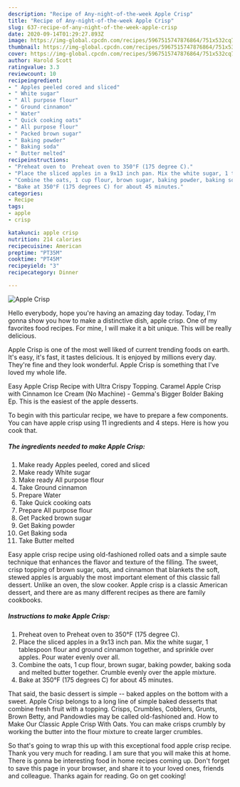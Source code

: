 ```yaml
---
description: "Recipe of Any-night-of-the-week Apple Crisp"
title: "Recipe of Any-night-of-the-week Apple Crisp"
slug: 637-recipe-of-any-night-of-the-week-apple-crisp
date: 2020-09-14T01:29:27.893Z
image: https://img-global.cpcdn.com/recipes/5967515747876864/751x532cq70/apple-crisp-recipe-main-photo.jpg
thumbnail: https://img-global.cpcdn.com/recipes/5967515747876864/751x532cq70/apple-crisp-recipe-main-photo.jpg
cover: https://img-global.cpcdn.com/recipes/5967515747876864/751x532cq70/apple-crisp-recipe-main-photo.jpg
author: Harold Scott
ratingvalue: 3.3
reviewcount: 10
recipeingredient:
- " Apples peeled cored and sliced"
- " White sugar"
- " All purpose flour"
- " Ground cinnamon"
- " Water"
- " Quick cooking oats"
- " All purpose flour"
- " Packed brown sugar"
- " Baking powder"
- " Baking soda"
- " Butter melted"
recipeinstructions:
- "Preheat oven to  Preheat oven to 350°F (175 degree C)."
- "Place the sliced apples in a 9x13 inch pan. Mix the white sugar, 1 tablespoon flour and ground cinnamon together, and sprinkle over apples. Pour water evenly over all."
- "Combine the oats, 1 cup flour, brown sugar, baking powder, baking soda and melted butter together. Crumble evenly over the apple mixture."
- "Bake at 350°F (175 degrees C) for about 45 minutes."
categories:
- Recipe
tags:
- apple
- crisp

katakunci: apple crisp 
nutrition: 214 calories
recipecuisine: American
preptime: "PT35M"
cooktime: "PT45M"
recipeyield: "3"
recipecategory: Dinner

---
```



![Apple Crisp](https://img-global.cpcdn.com/recipes/5967515747876864/751x532cq70/apple-crisp-recipe-main-photo.jpg)

Hello everybody, hope you're having an amazing day today. Today, I'm gonna show you how to make a distinctive dish, apple crisp. One of my favorites food recipes. For mine, I will make it a bit unique. This will be really delicious.

Apple Crisp is one of the most well liked of current trending foods on earth. It's easy, it's fast, it tastes delicious. It is enjoyed by millions every day. They're fine and they look wonderful. Apple Crisp is something that I've loved my whole life.

Easy Apple Crisp Recipe with Ultra Crispy Topping. Caramel Apple Crisp with Cinnamon Ice Cream (No Machine) - Gemma&#39;s Bigger Bolder Baking Ep. This is the easiest of the apple desserts.


To begin with this particular recipe, we have to prepare a few components. You can have apple crisp using 11 ingredients and 4 steps. Here is how you cook that.

##### The ingredients needed to make Apple Crisp:

1. Make ready  Apples peeled, cored and sliced
1. Make ready  White sugar
1. Make ready  All purpose flour
1. Take  Ground cinnamon
1. Prepare  Water
1. Take  Quick cooking oats
1. Prepare  All purpose flour
1. Get  Packed brown sugar
1. Get  Baking powder
1. Get  Baking soda
1. Take  Butter melted


Easy apple crisp recipe using old-fashioned rolled oats and a simple saute technique that enhances the flavor and texture of the filling. The sweet, crisp topping of brown sugar, oats, and cinnamon that blankets the soft, stewed apples is arguably the most important element of this classic fall dessert. Unlike an oven, the slow cooker. Apple crisp is a classic American dessert, and there are as many different recipes as there are family cookbooks. 

##### Instructions to make Apple Crisp:

1. Preheat oven to  Preheat oven to 350°F (175 degree C).
1. Place the sliced apples in a 9x13 inch pan. Mix the white sugar, 1 tablespoon flour and ground cinnamon together, and sprinkle over apples. Pour water evenly over all.
1. Combine the oats, 1 cup flour, brown sugar, baking powder, baking soda and melted butter together. Crumble evenly over the apple mixture.
1. Bake at 350°F (175 degrees C) for about 45 minutes.


That said, the basic dessert is simple -- baked apples on the bottom with a sweet. Apple Crisp belongs to a long line of simple baked desserts that combine fresh fruit with a topping. Crisps, Crumbles, Cobblers, Grunts, Brown Betty, and Pandowdies may be called old-fashioned and. How to Make Our Classic Apple Crisp With Oats. You can make crisps crumbly by working the butter into the flour mixture to create larger crumbles. 

So that's going to wrap this up with this exceptional food apple crisp recipe. Thank you very much for reading. I am sure that you will make this at home. There is gonna be interesting food in home recipes coming up. Don't forget to save this page in your browser, and share it to your loved ones, friends and colleague. Thanks again for reading. Go on get cooking!
